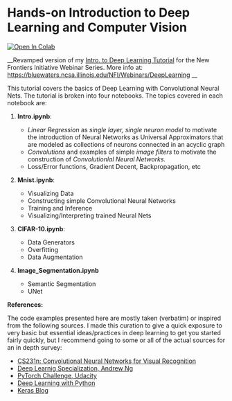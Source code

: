 # Hands-on Introduction to Deep Learning and Computer Vision

[![Open In Colab](https://colab.research.google.com/assets/colab-badge.svg)](https://colab.research.google.com/github/khanx169/hal_tutorial/)

__Revamped version of my [Intro. to Deep Learning Tutorial](https://github.com/khanx169/hal_tutorial) for the New Frontiers Initiative Webinar Series. More info at: https://bluewaters.ncsa.illinois.edu/NFI/Webinars/DeepLearning __

This tutorial covers the basics of Deep Learning with Convolutional Neural Nets. The tutorial is broken into four notebooks. The topics covered in each notebook are:

1. **Intro.ipynb**: 

      - *Linear Regression* as _single layer, single neuron model_ to motivate the introduction of Neural Networks as Universal Approximators that are modeled as collections of neurons connected in an acyclic graph
      - _Convolutions_ and examples of simple _image filters_ to motivate the construction of _Convolutionlal Neural Networks._
      - Loss/Error functions, Gradient Decent, Backpropagation, etc

2. **Mnist.ipynb**: 

    - Visualizing Data
    - Constructing simple Convolutional Neural Networks
    - Training and Inference
    - Visualizing/Interpreting trained Neural Nets

3. **CIFAR-10.ipynb**: 

    - Data Generators
    - Overfitting
    - Data Augmentation
    
4. **Image_Segmentation.ipynb**
    - Semantic Segmentation
    - UNet



__References:__

The code examples presented here are mostly taken (verbatim) or inspired from the following sources. I made this curation to give a quick exposure to very basic but essential ideas/practices in deep learning to get you started fairly quickly, but I recommend going to some or all of the actual sources for an in depth survey:

- [CS231n: Convolutional Neural Networks for Visual Recognition](http://cs231n.stanford.edu/)
- [Deep Learnig Specialization, Andrew Ng](https://www.coursera.org/specializations/deep-learning?utm_source=deeplearningai&utm_medium=institutions&utm_campaign=WebsiteCoursesDLSTopButton)
- [PyTorch Challenge, Udacity](https://www.udacity.com/facebook-pytorch-scholarship)
- [Deep Learning with Python](https://www.amazon.com/Deep-Learning-Python-Francois-Chollet/dp/1617294438)
- [Keras Blog](https://blog.keras.io/)
